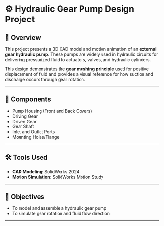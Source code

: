 # ⚙️ Hydraulic Gear Pump Design Project

## 📌 Overview
This project presents a 3D CAD model and motion animation of an **external gear hydraulic pump**. These pumps are widely used in hydraulic circuits for delivering pressurized fluid to actuators, valves, and hydraulic cylinders.

This design demonstrates the **gear meshing principle** used for positive displacement of fluid and provides a visual reference for how suction and discharge occurs through gear rotation.

---

## 🧱 Components
- Pump Housing (Front and Back Covers)
- Driving Gear
- Driven Gear
- Gear Shaft
- Inlet and Outlet Ports
- Mounting Holes/Flange

---

## 🛠️ Tools Used
- **CAD Modeling**: SolidWorks 2024
- **Motion Simulation**: SolidWorks Motion Study

---

## 🎯 Objectives
- To model and assemble a hydraulic gear pump
- To simulate gear rotation and fluid flow direction

---

